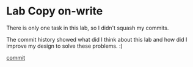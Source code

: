 # Lab Copy on-write

There is only one task in this lab, so I didn't squash my commits.

The commit history showed what did I think about this lab and how did I improve my design to solve these problems. :)

[commit](https://github.com/Nowherechan/xv6-labs-2022/commits/cow)
